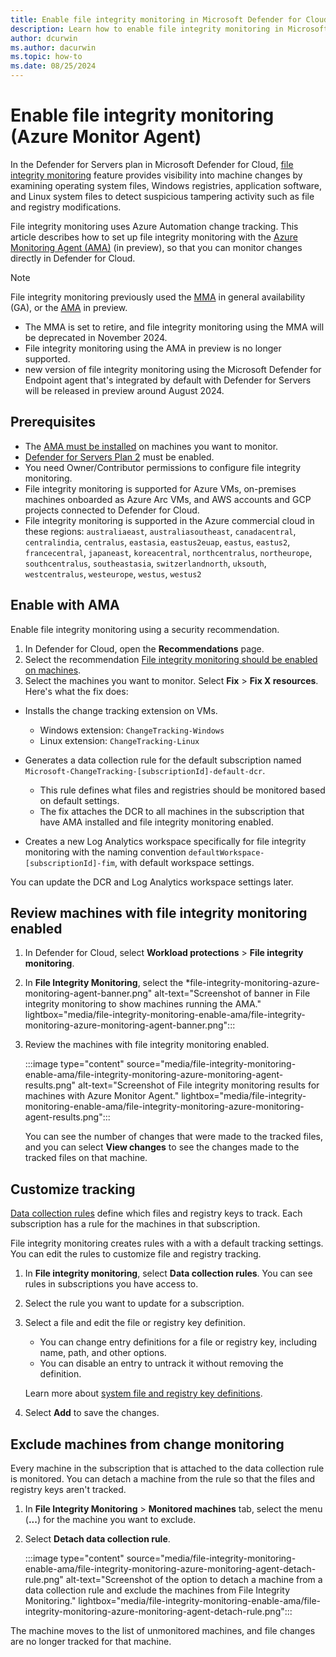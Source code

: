 ```yaml
---
title: Enable file integrity monitoring in Microsoft Defender for Cloud with the AMA
description: Learn how to enable file integrity monitoring in Microsoft Defender for Cloud, using the Azure Monitor agent.
author: dcurwin
ms.author: dacurwin
ms.topic: how-to
ms.date: 08/25/2024
---
```

# Enable file integrity monitoring (Azure Monitor Agent)

In the Defender for Servers plan in Microsoft Defender for Cloud, [file integrity monitoring](file-integrity-monitoring-overview.md) feature provides visibility into machine changes by examining operating system files, Windows registries, application software, and Linux system files to detect suspicious tampering activity such as file and registry modifications.

File integrity monitoring uses Azure Automation change tracking. This article describes how to set up file integrity monitoring with the [Azure Monitoring Agent (AMA)](/azure/automation/change-tracking/overview-monitoring-agent) (in preview), so that you can monitor changes directly in Defender for Cloud.

> [!Note]
> File integrity monitoring previously used the [MMA](/azure/automation/change-tracking/overview) in general availability (GA), or the [AMA](/azure/automation/change-tracking/overview-monitoring-agent) in preview.
> - The MMA is set to retire, and file integrity monitoring using the MMA will be deprecated in November 2024.
> - File integrity monitoring using the AMA in preview is no longer supported.
> -  new version of file integrity monitoring using the Microsoft Defender for Endpoint agent that's integrated by default with Defender for Servers will be released in preview around August 2024.

## Prerequisites

- The [AMA must be installed](/azure/azure-monitor/vm/monitor-virtual-machine-agent) on machines you want to monitor.
- [Defender for Servers Plan 2](defender-for-servers-introduction.md) must be enabled.
- You need Owner/Contributor permissions to configure file integrity monitoring.
- File integrity monitoring is supported for Azure VMs, on-premises machines onboarded as Azure Arc VMs, and AWS accounts and GCP projects connected to Defender for Cloud.
- File integrity monitoring is supported in the Azure commercial cloud in these regions: `australiaeast`, `australiasoutheast`, `canadacentral`, `centralindia`, `centralus`, `eastasia`, `eastus2euap`, `eastus`, `eastus2`, `francecentral`, `japaneast`, `koreacentral`, `northcentralus`, `northeurope`, `southcentralus`, `southeastasia`, `switzerlandnorth`, `uksouth`, `westcentralus`, `westeurope`, `westus`, `westus2`


## Enable with AMA

Enable file integrity monitoring using a security recommendation.

1. In Defender for Cloud, open the **Recommendations** page.
1. Select the recommendation [File integrity monitoring should be enabled on machines](https://portal.azure.com/#blade/Microsoft_Azure_Security/RecommendationsBlade/assessmentKey/9b7d740f-c271-4bfd-88fb-515680c33440).
1. Select the machines you want to monitor. Select **Fix** > **Fix X resources**. Here's what the fix does:

  - Installs the change tracking extension on VMs.
    
    - Windows extension: `ChangeTracking-Windows`
    - Linux extension: `ChangeTracking-Linux` 
     
  - Generates a data collection rule for the default subscription named `Microsoft-ChangeTracking-[subscriptionId]-default-dcr`.
    
    - This rule defines what files and registries should be monitored based on default settings.
    - The fix attaches the DCR to all machines in the subscription that have AMA installed and file integrity monitoring enabled.

  - Creates a new Log Analytics workspace specifically for file integrity monitoring with the naming convention `defaultWorkspace-[subscriptionId]-fim`, with default workspace settings.        

  You can update the DCR and Log Analytics workspace settings later.

## Review machines with file integrity monitoring enabled

1. In Defender for Cloud, select **Workload protections** > **File integrity monitoring**.
1. In **File Integrity Monitoring**, select the *file-integrity-monitoring-azure-monitoring-agent-banner.png" alt-text="Screenshot of banner in File integrity monitoring to show machines running the AMA." lightbox="media/file-integrity-monitoring-enable-ama/file-integrity-monitoring-azure-monitoring-agent-banner.png":::

1. Review the machines with file integrity monitoring enabled.

    :::image type="content" source="media/file-integrity-monitoring-enable-ama/file-integrity-monitoring-azure-monitoring-agent-results.png" alt-text="Screenshot of File integrity monitoring results for machines with Azure Monitor Agent." lightbox="media/file-integrity-monitoring-enable-ama/file-integrity-monitoring-azure-monitoring-agent-results.png":::

    You can see the number of changes that were made to the tracked files, and you can select **View changes** to see the changes made to the tracked files on that machine.

## Customize tracking

[Data collection rules](/azure/azure-monitor/essentials/data-collection-rule-overview) define which files and registry keys to track. Each subscription has a rule for the machines in that subscription.

File integrity monitoring creates rules with a with a default tracking settings. You can edit the rules to customize file and registry tracking.

1. In **File integrity monitoring**, select **Data collection rules**. You can see rules in subscriptions you have access to.

1. Select the rule you want to update for a subscription.
1. Select a file and edit the file or registry key definition.

    - You can change entry definitions for a file or registry key, including name, path, and other options.
    - You can disable an entry to untrack it without removing the definition.

    Learn more about [system file and registry key definitions](/azure/automation/change-tracking/manage-change-tracking#track-files).


1. Select **Add** to save the changes.


## Exclude machines from change monitoring

Every machine in the subscription that is attached to the data collection rule is monitored. You can detach a machine from the rule so that the files and registry keys aren't tracked.

1. In **File Integrity Monitoring** > **Monitored machines** tab, select the menu (**...**) for the machine you want to exclude.
1. Select **Detach data collection rule**.

    :::image type="content" source="media/file-integrity-monitoring-enable-ama/file-integrity-monitoring-azure-monitoring-agent-detach-rule.png" alt-text="Screenshot of the option to detach a machine from a data collection rule and exclude the machines from File Integrity Monitoring." lightbox="media/file-integrity-monitoring-enable-ama/file-integrity-monitoring-azure-monitoring-agent-detach-rule.png":::

The machine moves to the list of unmonitored machines, and file changes are no longer tracked for that machine.
